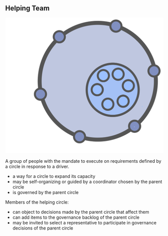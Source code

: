 ## Helping Team

![right,fit](img/structural-patterns/helping-team.png)

A group of people with the mandate to execute on requirements defined by a circle in response to a driver.

* a way for a circle to expand its capacity
* may be self-organizing or guided by a coordinator chosen by the parent circle
* is governed by the parent circle

Members of the helping circle:

* can object to decisions made by the parent circle that affect them
* can add items to the governance backlog of the parent circle
* may be invited to select a representative to participate in governance decisions of the parent circle
